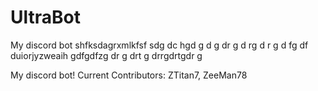 # UltraBot

My discord bot
shfksdagrxmlkfsf
sdg
dc
hgd
g
d
g
dr
g
d
rg
d
r
g
d
fg
df
duiorjyzweaih
gdfgdfzg
dr
g
drt
g
drrgdrtgdr
g

My discord bot!
Current Contributors: ZTitan7, ZeeMan78


